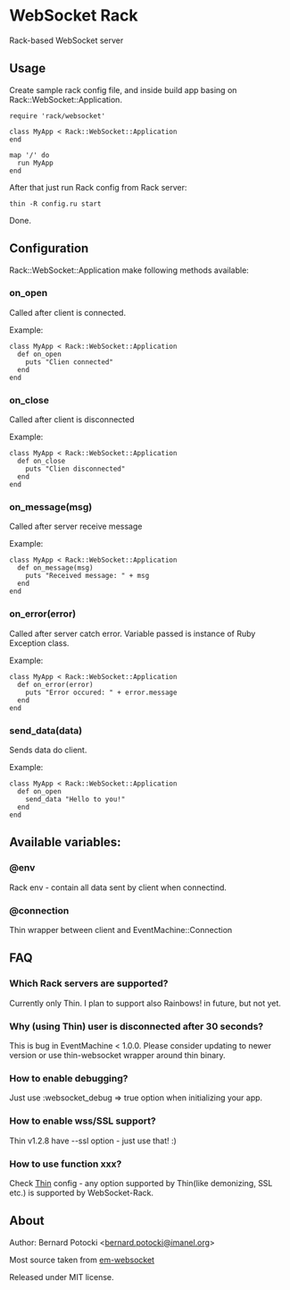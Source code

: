 # WebSocket Rack

Rack-based WebSocket server

## Usage

Create sample rack config file, and inside build app basing on Rack::WebSocket::Application.

    require 'rack/websocket'

    class MyApp < Rack::WebSocket::Application
    end

    map '/' do
      run MyApp
    end

After that just run Rack config from Rack server:

    thin -R config.ru start

Done.

## Configuration

Rack::WebSocket::Application make following methods available:

### on_open

Called after client is connected.

Example:

    class MyApp < Rack::WebSocket::Application
      def on_open
        puts "Clien connected"
      end
    end

### on_close

Called after client is disconnected

Example:

    class MyApp < Rack::WebSocket::Application
      def on_close
        puts "Clien disconnected"
      end
    end

### on_message(msg)

Called after server receive message

Example:

    class MyApp < Rack::WebSocket::Application
      def on_message(msg)
        puts "Received message: " + msg
      end
    end

### on_error(error)

Called after server catch error. Variable passed is instance of Ruby Exception class.

Example:

    class MyApp < Rack::WebSocket::Application
      def on_error(error)
        puts "Error occured: " + error.message
      end
    end

### send_data(data)

Sends data do client.

Example:

    class MyApp < Rack::WebSocket::Application
      def on_open
        send_data "Hello to you!"
      end
    end

## Available variables:

### @env

Rack env - contain all data sent by client when connectind.

### @connection

Thin wrapper between client and EventMachine::Connection

## FAQ

### Which Rack servers are supported?

Currently only Thin. I plan to support also Rainbows! in future, but not yet.

### Why (using Thin) user is disconnected after 30 seconds?

This is bug in EventMachine < 1.0.0. Please consider updating to newer version or use thin-websocket wrapper around thin binary.

### How to enable debugging?

Just use :websocket\_debug => true option when initializing your app.

### How to enable wss/SSL support?

Thin v1.2.8 have --ssl option - just use that! :)

### How to use function xxx?

Check [Thin](http://code.macournoyer.com/thin/) config - any option supported by Thin(like demonizing, SSL etc.) is supported by WebSocket-Rack.

## About

Author: Bernard Potocki <<bernard.potocki@imanel.org>>

Most source taken from [em-websocket](http://github.com/igrigorik/em-websocket)

Released under MIT license.